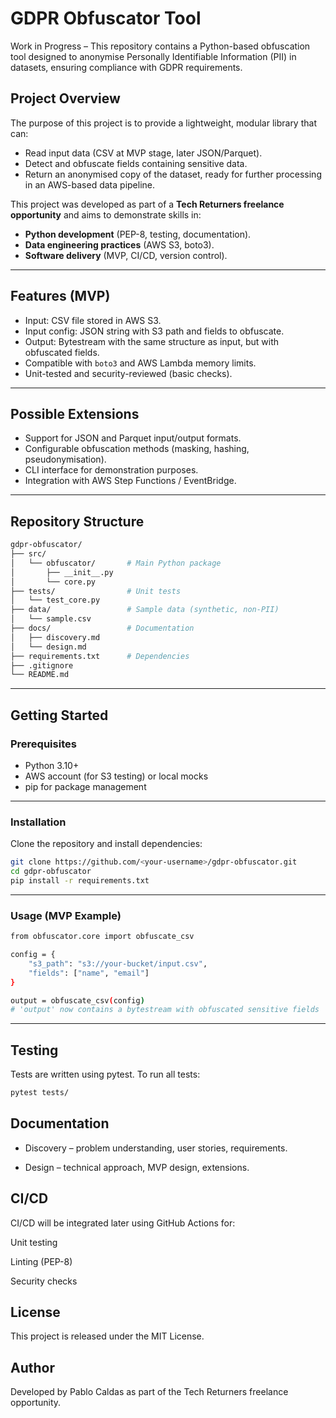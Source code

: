 # GDPR Obfuscator Tool

Work in Progress – This repository contains a Python-based obfuscation tool designed to anonymise Personally Identifiable Information (PII) in datasets, ensuring compliance with GDPR requirements.

## Project Overview
The purpose of this project is to provide a lightweight, modular library that can:
- Read input data (CSV at MVP stage, later JSON/Parquet).
- Detect and obfuscate fields containing sensitive data.
- Return an anonymised copy of the dataset, ready for further processing in an AWS-based data pipeline.

This project was developed as part of a **Tech Returners freelance opportunity** and aims to demonstrate skills in:
- **Python development** (PEP-8, testing, documentation).
- **Data engineering practices** (AWS S3, boto3).
- **Software delivery** (MVP, CI/CD, version control).

---

## Features (MVP)
- Input: CSV file stored in AWS S3.
- Input config: JSON string with S3 path and fields to obfuscate.
- Output: Bytestream with the same structure as input, but with obfuscated fields.
- Compatible with `boto3` and AWS Lambda memory limits.
- Unit-tested and security-reviewed (basic checks).

---

## Possible Extensions
- Support for JSON and Parquet input/output formats.
- Configurable obfuscation methods (masking, hashing, pseudonymisation).
- CLI interface for demonstration purposes.
- Integration with AWS Step Functions / EventBridge.

---

## Repository Structure
```bash
gdpr-obfuscator/
├── src/
│   └── obfuscator/       # Main Python package
│       ├── __init__.py
│       └── core.py
├── tests/                # Unit tests
│   └── test_core.py
├── data/                 # Sample data (synthetic, non-PII)
│   └── sample.csv
├── docs/                 # Documentation
│   ├── discovery.md
│   └── design.md
├── requirements.txt      # Dependencies
├── .gitignore
└── README.md
```
---
## Getting Started
### Prerequisites

- Python 3.10+
- AWS account (for S3 testing) or local mocks
- pip for package management

---
### Installation

Clone the repository and install dependencies:
```bash
git clone https://github.com/<your-username>/gdpr-obfuscator.git
cd gdpr-obfuscator
pip install -r requirements.txt
```

---
### Usage (MVP Example)
```bash
from obfuscator.core import obfuscate_csv

config = {
    "s3_path": "s3://your-bucket/input.csv",
    "fields": ["name", "email"]
}

output = obfuscate_csv(config)
# 'output' now contains a bytestream with obfuscated sensitive fields

```

---
## Testing

Tests are written using pytest. To run all tests:
```bash
pytest tests/
```
## Documentation

- Discovery – problem understanding, user stories, requirements.

- Design  – technical approach, MVP design, extensions.

## CI/CD

CI/CD will be integrated later using GitHub Actions for:

Unit testing

Linting (PEP-8)

Security checks

## License

This project is released under the MIT License.

## Author

Developed by Pablo Caldas as part of the Tech Returners freelance opportunity.
